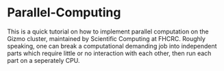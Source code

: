 # Parallel-Computing
This is a quick tutorial on how to implement parallel computation on the Gizmo cluster, 
maintained by Scientific Computing at FHCRC. Roughly speaking, one can break a computational demanding job into independent parts 
which require little or no interaction with each other, then run each part on a seperately CPU.
